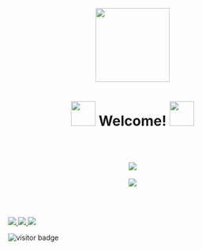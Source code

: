<div align="center">
  <img src="http://www.wonder-tonic.com/geocitiesizer/images/computer-01.gif" width="150px" />
  <h1><img src="http://www.wonder-tonic.com/geocitiesizer/images/genie.gif" width="50px"/> Welcome! <img src="http://www.wonder-tonic.com/geocitiesizer/images/genie.gif" width="50px"/></h1>
</div>

<br><br>

<div align="center">
  <div>
    <img src="https://github-readme-stats.vercel.app/api?username=TortitasT&count_private=true&show_icons=true&theme=dracula" />
  </div>
  <br>
  <div>
    <img src="https://github-readme-stats.vercel.app/api/top-langs/?username=TortitasT&theme=dracula&layout=compact" />
  </div>
</div>

<br><br>

<a href="https://twitter.com/tortitas_t">
  <img src="https://img.shields.io/badge/Twitter-1DA1F2?style=for-the-badge&logo=twitter&logoColor=white">
</a>
<a href="https://tortitas.itch.io/">
  <img src="https://img.shields.io/badge/Itch.io-FA5C5C?style=for-the-badge&logo=itchdotio&logoColor=white">
</a>
<a href="https://steamcommunity.com/id/jejejejejejeg/">
  <img src="https://img.shields.io/badge/Steam-000000?style=for-the-badge&logo=steam&logoColor=white">
</a>


![visitor badge](https://visitor-badge.glitch.me/badge?page_id=jwenjian.visitor-badge)
